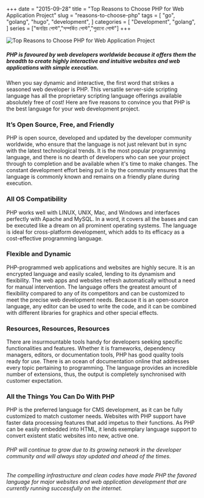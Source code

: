 +++
date = "2015-09-28"
title = "Top Reasons to Choose PHP for Web Application Project"
slug = "reasons-to-choose-php" 
tags = [
    "go",
    "golang",
    "hugo",
    "development",
]
categories = [
    "Development",
    "golang",
]
series = ["জনপ্রিয় পোস্ট","সম্পর্কিত পোস্ট","পুরানো পোস্ট"]
+++

![Top Reasons to Choose PHP for Web Application Project](https://media-exp1.licdn.com/dms/image/C5112AQGdLF3aitms3Q/article-inline_image-shrink_1000_1488/0?e=1608163200&v=beta&t=TA0bL_jQ2MjkCVUcL_gHV-2gHrnyIYH4Mx-dt28i6Xw)  

##### PHP is favoured by web developers worldwide because it offers them the breadth to create highly interactive and intuitive websites and web applications with simple execution.  

When you say dynamic and interactive, the first word that strikes a seasoned web developer is PHP. This versatile server-side scripting language has all the proprietary scripting language offerings available absolutely free of cost! Here are five reasons to convince you that PHP is the best language for your web development project.  

### It’s Open Source, Free, and Friendly
PHP is open source, developed and updated by the developer community worldwide, who ensure that the language is not just relevant but in sync with the latest technological trends. It is the most popular programming language, and there is no dearth of developers who can see your project through to completion and be available when it's time to make changes. The constant development effort being put in by the community ensures that the language is commonly known and remains on a friendly plane during execution.  

### All OS Compatibility
PHP works well with LINUX, UNIX, Mac, and Windows and interfaces perfectly with Apache and MySQL. In a word, it covers all the bases and can be executed like a dream on all prominent operating systems. The language is ideal for cross-platform development, which adds to its efficacy as a cost-effective programming language.  

### Flexible and Dynamic
PHP-programmed web applications and websites are highly secure. It is an encrypted language and easily scaled, lending to its dynamism and flexibility. The web apps and websites refresh automatically without a need for manual intervention. The language offers the greatest amount of flexibility compared to any of its competitors and can be customized to meet the precise web development needs. Because it is an open-source language, any editor can be used to write the code, and it can be combined with different libraries for graphics and other special effects.  

### Resources, Resources, Resources
There are insurmountable tools handy for developers seeking specific functionalities and features. Whether it is frameworks, dependency managers, editors, or documentation tools, PHP has good quality tools ready for use. There is an ocean of documentation online that addresses every topic pertaining to programming. The language provides an incredible number of extensions, thus, the output is completely synchronised with customer expectation.  

### All the Things You Can Do With PHP
PHP is the preferred language for CMS development, as it can be fully customized to match customer needs. Websites with PHP support have faster data processing features that add impetus to their functions. As PHP can be easily embedded into HTML, it lends exemplary language support to convert existent static websites into new, active one.  

###### PHP will continue to grow due to its growing network in the developer community and will always stay updated and ahead of the times.

###### The compelling infrastructure and clean codes have made PHP the favored language for major websites and web application development that are currently running successfully on the internet.